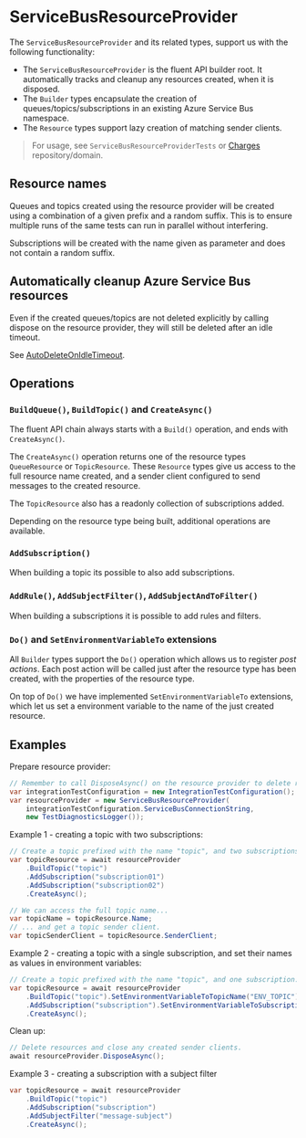 # ServiceBusResourceProvider

The `ServiceBusResourceProvider` and its related types, support us with the following functionality:

- The `ServiceBusResourceProvider` is the fluent API builder root. It automatically tracks and cleanup any resources created, when it is disposed.
- The `Builder` types encapsulate the creation of queues/topics/subscriptions in an existing Azure Service Bus namespace.
- The `Resource` types support lazy creation of matching sender clients.

> For usage, see `ServiceBusResourceProviderTests` or [Charges](https://github.com/Energinet-DataHub/geh-charges) repository/domain.

## Resource names

Queues and topics created using the resource provider will be created using a combination of a given prefix and a random suffix. This is to ensure multiple runs of the same tests can run in parallel without interfering.

Subscriptions will be created with the name given as parameter and does not contain a random suffix.

## Automatically cleanup Azure Service Bus resources

Even if the created queues/topics are not deleted explicitly by calling dispose on the resource provider, they will still be deleted after an idle timeout.

See [AutoDeleteOnIdleTimeout](../source/FunctionApp.TestCommon/ServiceBus/ResourceProvider/ServiceBusResourceProvider.cs).

## Operations

### `BuildQueue()`, `BuildTopic()` and `CreateAsync()`

The fluent API chain always starts with a `Build()` operation, and ends with `CreateAsync()`.

The `CreateAsync()` operation returns one of the resource types `QueueResource` or `TopicResource`. These `Resource` types give us access to the full resource name created, and a sender client configured to send messages to the created resource.

The `TopicResource` also has a readonly collection of subscriptions added.

Depending on the resource type being built, additional operations are available.

### `AddSubscription()`

When building a topic its possible to also add subscriptions.

### `AddRule()`,  `AddSubjectFilter()`,  `AddSubjectAndToFilter()`

When building a subscriptions it is possible to add rules and filters.

### `Do()` and `SetEnvironmentVariableTo` extensions

All `Builder` types support the `Do()` operation which allows us to register *post actions*. Each post action will be called just after the resource type has been created, with the properties of the resource type.

On top of `Do()` we have implemented `SetEnvironmentVariableTo` extensions, which let us set a environment variable to the name of the just created resource.

## Examples

Prepare resource provider:

```csharp
// Remember to call DisposeAsync() on the resource provider to delete resources and close sender client connections.
var integrationTestConfiguration = new IntegrationTestConfiguration();
var resourceProvider = new ServiceBusResourceProvider(
    integrationTestConfiguration.ServiceBusConnectionString,
    new TestDiagnosticsLogger());
```

Example 1 - creating a topic with two subscriptions:

```csharp
// Create a topic prefixed with the name "topic", and two subscriptions.
var topicResource = await resourceProvider
    .BuildTopic("topic")
    .AddSubscription("subscription01")
    .AddSubscription("subscription02")
    .CreateAsync();

// We can access the full topic name...
var topicName = topicResource.Name;
// ... and get a topic sender client.
var topicSenderClient = topicResource.SenderClient;
```

Example 2 - creating a topic with a single subscription, and set their names as values in environment variables:

```csharp
// Create a topic prefixed with the name "topic", and one subscription.
var topicResource = await resourceProvider
    .BuildTopic("topic").SetEnvironmentVariableToTopicName("ENV_TOPIC")
    .AddSubscription("subscription").SetEnvironmentVariableToSubscriptionName("ENV_TOPIC_SUBSCRIPTION")
    .CreateAsync();
```

Clean up:

```csharp
// Delete resources and close any created sender clients.
await resourceProvider.DisposeAsync();
```

Example 3 - creating a subscription with a subject filter
```csharp
var topicResource = await resourceProvider
    .BuildTopic("topic")
    .AddSubscription("subscription")
    .AddSubjectFilter("message-subject")
    .CreateAsync();
```